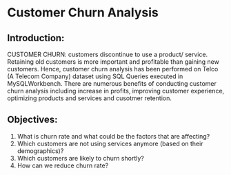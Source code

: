 # Customer Churn Analysis
## Introduction:
CUSTOMER CHURN: customers discontinue to use a product/ service.
Retaining old customers is more important and profitable than gaining new customers. Hence, customer churn analysis has been performed on Telco (A Telecom Company) dataset using SQL Queries executed in MySQLWorkbench. There are numerous benefits of conducting customer churn analysis including increase in profits, improving customer experience, optimizing products and services and cusotmer retention.

## Objectives:
1. What is churn rate and what could be the factors that are affecting?
1. Which customers are not using services anymore (based on their demographics)?
2. Which customers are likely to churn shortly?
3. How can we reduce churn rate?

